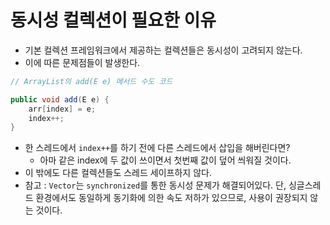 # 동시성 컬렉션이 필요한 이유

- 기본 컬렉션 프레임워크에서 제공하는 컬렉션들은 동시성이 고려되지 않는다.
- 이에 따른 문제점들이 발생한다.

```java
// ArrayList의 add(E e) 메서드 수도 코드

public void add(E e) {
    arr[index] = e;
    index++;
}
```

- 한 스레드에서 `index++`를 하기 전에 다른 스레드에서 삽입을 해버린다면?
  - 아마 같은 index에 두 값이 쓰이면서 첫번째 값이 덮어 씌워질 것이다.
- 이 밖에도 다른 컬렉션들도 스레드 세이프하지 않다.
- 참고 : `Vector`는 `synchronized`를 통한 동시성 문제가 해결되어있다. 단, 싱글스레드 환경에서도 동일하게 동기화에 의한 속도 저하가 있으므로, 사용이 권장되지 않는 것이다.
